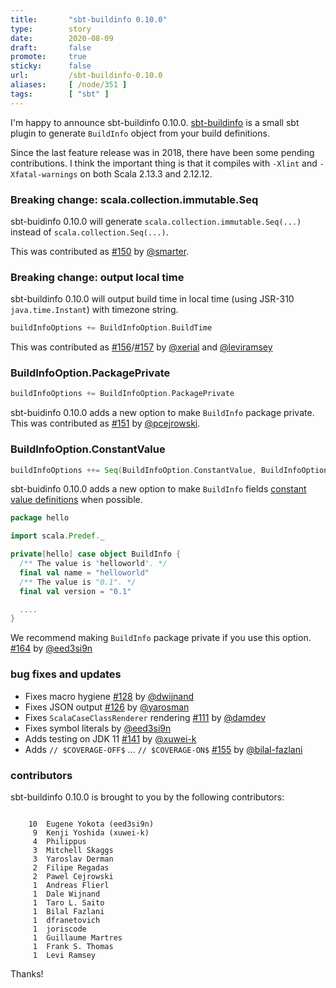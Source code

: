 ```yaml
---
title:       "sbt-buildinfo 0.10.0"
type:        story
date:        2020-08-09
draft:       false
promote:     true
sticky:      false
url:         /sbt-buildinfo-0.10.0
aliases:     [ /node/351 ]
tags:        [ "sbt" ]
---
```


 [111]: https://github.com/sbt/sbt-buildinfo/pull/111
 [126]: https://github.com/sbt/sbt-buildinfo/pull/126
 [128]: https://github.com/sbt/sbt-buildinfo/pull/128
 [141]: https://github.com/sbt/sbt-buildinfo/pull/141
 [150]: https://github.com/sbt/sbt-buildinfo/pull/150
 [151]: https://github.com/sbt/sbt-buildinfo/pull/151
 [155]: https://github.com/sbt/sbt-buildinfo/pull/155
 [156]: https://github.com/sbt/sbt-buildinfo/pull/156
 [157]: https://github.com/sbt/sbt-buildinfo/pull/157
 [164]: https://github.com/sbt/sbt-buildinfo/pull/164
 [@dwijnand]: https://github.com/dwijnand
 [@yarosman]: https://github.com/yarosman
 [@damdev]: https://github.com/damdev
 [@eed3si9n]: https://github.com/eed3si9n
 [@xuwei-k]: https://github.com/xuwei-k
 [@smarter]: https://github.com/smarter
 [@pcejrowski]: https://github.com/pcejrowski
 [@bilal-fazlani]: https://github.com/bilal-fazlani
 [@xerial]: https://github.com/xerial
 [@leviramsey]: https://github.com/leviramsey

I'm happy to announce sbt-buildinfo 0.10.0. [sbt-buildinfo](https://github.com/sbt/sbt-buildinfo) is a small sbt plugin to generate `BuildInfo` object from your build definitions.

Since the last feature release was in 2018, there have been some pending contributions. I think the important thing is that it compiles with `-Xlint` and `-Xfatal-warnings` on both Scala 2.13.3 and 2.12.12.

<!--more-->

### Breaking change: scala.collection.immutable.Seq

sbt-buidinfo 0.10.0 will generate `scala.collection.immutable.Seq(...)` instead of `scala.collection.Seq(...)`.

This was contributed as [#150][150] by [@smarter][@smarter].

### Breaking change: output local time

sbt-buildinfo 0.10.0 will output build time in local time (using JSR-310 `java.time.Instant`) with timezone string.

```scala
buildInfoOptions += BuildInfoOption.BuildTime
```

This was contributed as [#156][156]/[#157][157] by [@xerial][@xerial] and [@leviramsey][@leviramsey]

### BuildInfoOption.PackagePrivate

```scala
buildInfoOptions += BuildInfoOption.PackagePrivate
```

sbt-buidinfo 0.10.0 adds a new option to make `BuildInfo` package private. This was contributed as [#151][151] by [@pcejrowski][@pcejrowski].

### BuildInfoOption.ConstantValue

```scala
buildInfoOptions ++= Seq(BuildInfoOption.ConstantValue, BuildInfoOption.PackagePrivate)
```

sbt-buidinfo 0.10.0 adds a new option to make `BuildInfo` fields [constant value definitions](https://www.scala-lang.org/files/archive/spec/2.12/04-basic-declarations-and-definitions.html#value-declarations-and-definitions) when possible.

```scala
package hello

import scala.Predef._

private[hello] case object BuildInfo {
  /** The value is "helloworld". */
  final val name = "helloworld"
  /** The value is "0.1". */
  final val version = "0.1"

  ....
}
```

We recommend making `BuildInfo` package private if you use this option. [#164][164] by [@eed3si9n][@eed3si9n]

### bug fixes and updates

- Fixes macro hygiene [#128][128] by [@dwijnand][@dwijnand]
- Fixes JSON output [#126][126] by [@yarosman][@yarosman]
- Fixes `ScalaCaseClassRenderer` rendering [#111][111] by [@damdev][@damdev]
- Fixes symbol literals by [@eed3si9n][@eed3si9n]
- Adds testing on JDK 11 [#141][141] by [@xuwei-k][@xuwei-k]
- Adds `// $COVERAGE-OFF$` ... `// $COVERAGE-ON$` [#155][155] by [@bilal-fazlani][@bilal-fazlani]

### contributors

sbt-buildinfo 0.10.0 is brought to you by the following contributors:

<code>
    10  Eugene Yokota (eed3si9n)
     9  Kenji Yoshida (xuwei-k)
     4  Philippus
     3  Mitchell Skaggs
     3  Yaroslav Derman
     2  Filipe Regadas
     2  Pawel Cejrowski
     1  Andreas Flierl
     1  Dale Wijnand
     1  Taro L. Saito
     1  Bilal Fazlani
     1  dfranetovich
     1  joriscode
     1  Guillaume Martres
     1  Frank S. Thomas
     1  Levi Ramsey
</code>

Thanks!